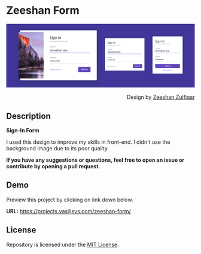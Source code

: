 # Zeeshan Form
![Repository: Zeeshan-Form](IMAGE.jpg)
<p align="right">
Design by <a href="https://dribbble.com/zzulfiqar">Zeeshan Zulfiqar</a>
</p>

## Description
__Sign-In Form__

I used this design to improve my skills in front-end. I didn't use the background image due to its poor quality.

__If you have any suggestions or questions, feel free to open an issue or contribute by opening a pull request.__

## Demo
Preview this project by clicking on link down below.

__URL:__ https://projects.vasiljevs.com/zeeshan-form/

## License
Repository is licensed under the [MIT License](LICENSE).
